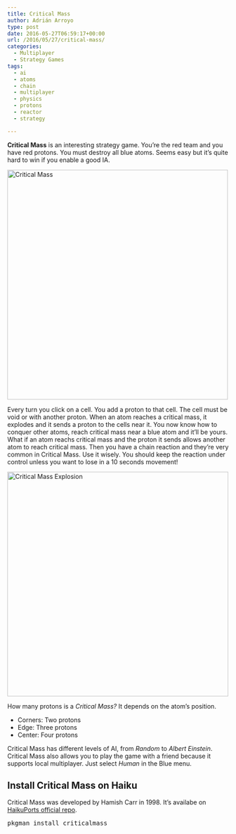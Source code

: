 ```yaml
---
title: Critical Mass
author: Adrián Arroyo
type: post
date: 2016-05-27T06:59:17+00:00
url: /2016/05/27/critical-mass/
categories:
  - Multiplayer
  - Strategy Games
tags:
  - ai
  - atoms
  - chain
  - multiplayer
  - physics
  - protons
  - reactor
  - strategy

---
```

**Critical Mass** is an interesting strategy game. You&#8217;re the red team and you have red protons. You must destroy all blue atoms. Seems easy but it&#8217;s quite hard to win if you enable a good IA.

<img class="alignnone size-full wp-image-43" src="http://gamingonhaiku.cf/wp-content/uploads/2016/05/Critical-Mass.png" alt="Critical Mass" width="502" height="522" srcset="http://gamingonhaiku.cf/wp-content/uploads/2016/05/Critical-Mass.png 502w, http://gamingonhaiku.cf/wp-content/uploads/2016/05/Critical-Mass-289x300.png 289w" sizes="(max-width: 502px) 85vw, 502px" />

Every turn you click on a cell. You add a proton to that cell. The cell must be void or with another proton. When an atom reaches a critical mass, it explodes and it sends a proton to the cells near it. You now know how to conquer other atoms, reach critical mass near a blue atom and it&#8217;ll be yours. What if an atom reachs critical mass and the proton it sends allows another atom to reach critical mass. Then you have a chain reaction and they&#8217;re very common in Critical Mass. Use it wisely. You should keep the reaction under control unless you want to lose in a 10 seconds movement!

<img class="alignnone size-full wp-image-44" src="http://gamingonhaiku.cf/wp-content/uploads/2016/05/Critical-Mass-Explosion.png" alt="Critical Mass Explosion" width="503" height="510" srcset="http://gamingonhaiku.cf/wp-content/uploads/2016/05/Critical-Mass-Explosion.png 503w, http://gamingonhaiku.cf/wp-content/uploads/2016/05/Critical-Mass-Explosion-296x300.png 296w" sizes="(max-width: 503px) 85vw, 503px" />

How many protons is a _Critical Mass?_ It depends on the atom&#8217;s position.

  * Corners: Two protons
  * Edge: Three protons
  * Center: Four protons

Critical Mass has different levels of AI, from _Random_ to _Albert Einstein_. Critical Mass also allows you to play the game with a friend because it supports local multiplayer. Just select _Human_ in the Blue menu.

## Install Critical Mass on Haiku

Critical Mass was developed by Hamish Carr in 1998. It&#8217;s availabe on [HaikuPorts official repo][1].

<pre>pkgman install criticalmass</pre>

 [1]: https://depot.haiku-os.org/#/pkg/criticalmass/haikuports/2/2/-/-/1/x86_gcc2?bcguid=bc262-RRRV